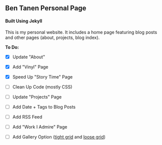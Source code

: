 ## Ben Tanen Personal Page
#### Built Using Jekyll

This is my personal website. It includes a home page featuring blog posts and other pages (about, projects, blog index).

**To Do:**
- [x] Update "About"
- [x] Add "Vinyl" Page
- [x] Speed Up "Story Time" Page
- [ ] Clean Up Code (mostly CSS)
- [ ] Update "Projects" Page
- [ ] Add Date + Tags to Blog Posts
- [ ] Add RSS Feed
- [ ] Add "Work I Admire" Page
- [ ] Add Gallery Option ([tight grid](http://ben-tanen.com/2016/11/10/stpaul-broken-bones.html) and [loose grid](http://stephaniestamm.com/))

